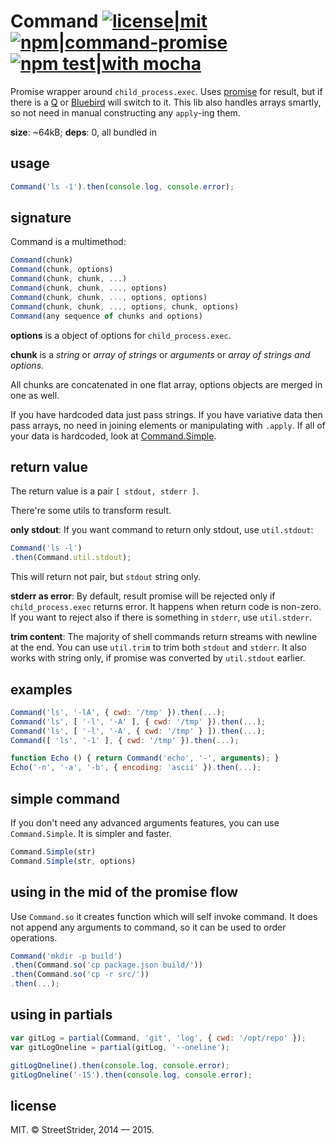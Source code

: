 # Command [![license|mit](http://img.shields.io/badge/license-MIT-brightgreen.svg?style=flat-square)](README.md#license) [![npm|command-promise](http://img.shields.io/badge/npm-command--promise-CB3837.svg?style=flat-square)](https://www.npmjs.org/package/command-promise) [![npm test|with mocha](http://img.shields.io/badge/npm%20test-with%20mocha-9E785A.svg?style=flat-square)](http://mochajs.org/)
Promise wrapper around `child_process.exec`. Uses [promise](https://www.npmjs.org/package/promise)
for result, but if there is a [Q](https://www.npmjs.org/package/q) or [Bluebird](https://www.npmjs.org/package/bluebird)
will switch to it. This lib also handles arrays smartly, so not need in manual
constructing any `apply`-ing them.

**size**: ~64kB;
**deps**: 0, all bundled in

## usage
```javascript
Command('ls -1').then(console.log, console.error);
```

## signature
Command is a multimethod:
```javascript
Command(chunk)
Command(chunk, options)
Command(chunk, chunk, ...)
Command(chunk, chunk, ..., options)
Command(chunk, chunk, ..., options, options)
Command(chunk, chunk, ..., options, chunk, options)
Command(any sequence of chunks and options)
```
**options** is a object of options for `child_process.exec`.

**chunk** is a *string* or *array of strings* or *arguments* or *array of strings and options*.

All chunks are concatenated in one flat array, options objects are merged in one as well.

If you have hardcoded data just pass strings. If you have variative data
then pass arrays, no need in joining elements or manipulating with `.apply`.
If all of your data is hardcoded, look at [Command.Simple](#simple-command).

## return value
The return value is a pair `[ stdout, stderr ]`.

There're some utils to transform result.

**only stdout**: If you want command to return only stdout, use `util.stdout`:
```javascript
Command('ls -l')
.then(Command.util.stdout);
```
This will return not pair, but `stdout` string only.

**stderr as error**: By default, result promise will be rejected only
if `child_process.exec` returns error. It happens when return code is non-zero.
If you want to reject also if there is something in `stderr`, use `util.stderr`.

**trim content**: The majority of shell commands return streams with newline at
the end. You can use `util.trim` to trim both `stdout` and `stderr`. It also works
with string only, if promise was converted by `util.stdout` earlier.

## examples
```javascript
Command('ls', '-lA', { cwd: '/tmp' }).then(...);
Command('ls', [ '-l', '-A' ], { cwd: '/tmp' }).then(...);
Command('ls', [ '-l', '-A', { cwd: '/tmp' } ]).then(...);
Command([ 'ls', '-1' ], { cwd: '/tmp' }).then(...);

function Echo () { return Command('echo', '-', arguments); }
Echo('-n', '-a', '-b', { encoding: 'ascii' }).then(...);
```

## simple command
If you don't need any advanced arguments features, you can use `Command.Simple`.
It is simpler and faster.
```javascript
Command.Simple(str)
Command.Simple(str, options)
```

## using in the mid of the promise flow
Use `Command.so` it creates function which will self invoke command.
It does not append any arguments to command, so it can be used to order operations.
```javascript
Command('mkdir -p build')
.then(Command.so('cp package.json build/'))
.then(Command.so('cp -r src/'))
.then(...);
```

## using in partials
```javascript
var gitLog = partial(Command, 'git', 'log', { cwd: '/opt/repo' });
var gitLogOneline = partial(gitLog, '--oneline');

gitLogOneline().then(console.log, console.error);
gitLogOneline('-15').then(console.log, console.error);
```

## license
MIT. © StreetStrider, 2014 — 2015.
